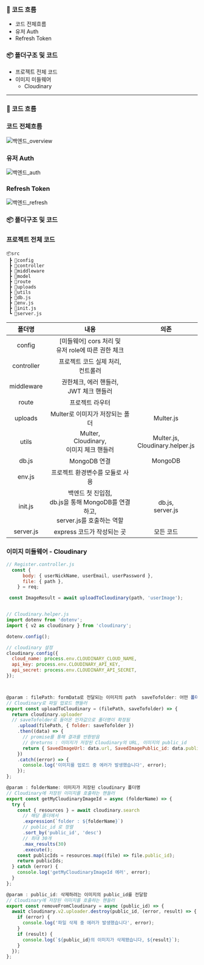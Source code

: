 ### 🔬 코드 흐름

- 코드 전체흐름
- 유저 Auth
- Refresh Token

### 📦 폴더구조 및 코드

- 프로젝트 전체 코드
- 이미지 미들웨어
  - Cloudinary

---

### 🔬 코드 흐름

### 코드 전체흐름
![백엔드_overview](https://user-images.githubusercontent.com/47154709/215052409-db4686d9-ff5b-46f3-ae64-4147350e79e5.png)

### 유저 Auth
![백엔드_auth](https://user-images.githubusercontent.com/47154709/215052459-12c7971b-c721-4c15-a9f1-e080b3d64ddf.png)

### Refresh Token
![백엔드_refresh](https://user-images.githubusercontent.com/47154709/215052503-c6e3d5b0-c039-4465-bad3-f97577bf0f3b.png)


### 📦 폴더구조 및 코드

### 프로젝트 전체 코드

```
📦src
 ┣ 📂config
 ┣ 📂controller
 ┣ 📂middleware
 ┣ 📂model
 ┣ 📂route
 ┣ 📂uploads
 ┣ 📂utils
 ┣ 📜db.js
 ┣ 📜env.js
 ┣ 📜init.js
 ┗ 📜server.js
```

|   폴더명   |                                         내용                                          |                 의존                 |
| :--------: | :-----------------------------------------------------------------------------------: | :----------------------------------: |
|   config   |                [미들웨어] cors 처리 및<br/> 유저 role에 따른 권한 체크                |                                      |
| controller |                        프로젝트 코드 실제 처리,<br/> 컨트롤러                         |                                      |
| middleware |                      권한체크, 에러 핸들러,<br/> JWT 체크 핸들러                      |                                      |
|   route    |                                    프로젝트 라우터                                    |                                      |
|  uploads   |                            Multer로 이미지가 저장되는 폴더                            |              Multer.js               |
|   utils    |                   Multer,<br/> Cloudinary,<br/> 이미지 체크 핸들러                    | Multer.js,<br/> Cloudinary.helper.js |
|   db.js    |                                     MongoDB 연결                                      |               MongoDB                |
|   env.js   |                            프로젝트 환경변수를 모듈로 사용                            |                                      |
|  init.js   | 백엔드 첫 진입점,<br/> db.js을 통해 MongoDB를 연결하고,<br/>server.js를 호출하는 역할 |        db.js,<br/> server.js         |
| server.js  |                              express 코드가 작성되는 곳                               |              모든 코드               |

### 이미지 미들웨어 - Cloudinary

```js
// Register.controller.js
  const {
      body: { userNickName, userEmail, userPassword },
      file: { path },
    } = req;

 const ImageResult = await uploadToCloudinary(path, 'userImage');


// Cloudinary.helper.js
import dotenv from 'dotenv';
import { v2 as cloudinary } from 'cloudinary';

dotenv.config();

// cloudinary 설정
cloudinary.config({
  cloud_name: process.env.CLOUDINARY_CLOUD_NAME,
  api_key: process.env.CLOUDINARY_API_KEY,
  api_secret: process.env.CLOUDINARY_API_SECRET,
});



@param : filePath: formData로 전달되는 이미지의 path  saveTofolder: 어떤 폴더(명)로 저장될 것인가
// Cloudinary로 파일 업로드 핸들러
export const uploadToCloudinary = (filePath, saveTofolder) => {
  return cloudinary.uploader
  // saveTofolder로 들어온 인자값으로 폴더명이 확정됨
    .upload(filePath, { folder: saveTofolder })
    .then((data) => {
      // promise를 통해 결과를 반환받음
      // @returns : 이미지가 저장된 Cloudinary의 URL, 이미지의 public_id
      return { SavedImageUrl: data.url, SavedImagePublic_id: data.public_id };
    })
    .catch((error) => {
      console.log('이미지를 업로드 중 에러가 발생했습니다', error);
    });
};

@param : folderName: 이미지가 저장된 cloudinary 폴더명
// Cloudinary에 저장된 이미지를 호출하는 핸들러
export const getMyCloudinaryImageId = async (folderName) => {
  try {
    const { resources } = await cloudinary.search
      // 해당 폴더에서
      .expression(`folder : ${folderName}`)
      // public_id 로 정렬
      .sort_by('public_id', 'desc')
      // 최대 30개
      .max_results(30)
      .execute();
    const publicIds = resources.map((file) => file.public_id);
    return publicIds;
  } catch (error) {
    console.log('getMyCloudinaryImageId 에러', error);
  }
};

@param : public_id: 삭제하려는 이미지의 public_id를 전달함
// Cloudinary에 저장된 이미지를 호출하는 핸들러
export const removeFromCloudinary = async (public_id) => {
  await cloudinary.v2.uploader.destroy(public_id, (error, result) => {
    if (error) {
      console.log('파일 삭제 중 에러가 발생했습니다', error);
    }
    if (result) {
      console.log(`${public_id}의 이미지가 삭제됐습니다, ${result}`);
    }
  });
};
```
